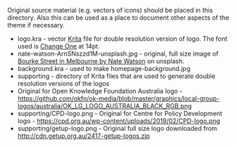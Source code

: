 Original source material (e.g. vectors of icons) should be placed in this directory. Also this can be used as a place
to document other aspects of the theme if necessary.

* logo.kra - vector [Krita](https://krita.org) file for double resolution version of logo. The font used is [Change One](https://fonts.google.com/specimen/Changa+One?category=Display&preview.text=Right%20to%20Know&preview.text_type=custom&thickness=8&slant=1&preview.size=42#standard-styles) at 14pt.
* nate-watson-ArnSNszzd1M-unsplash.jpg - original, full size image of [Bourke Street in Melbourne by Nate Watson](https://unsplash.com/photos/ArnSNszzd1M) on unsplash.
* background.kra - used to make homepage-background.jpg
* supporting - directory of Krita files that are used to generate double resolution versions of the logos
* Original for Open Knowledge Foundation Australia logo - https://github.com/okfn/ok-media/blob/master/graphics/local-group-logos/australia/OK_LG_LOGO_AUSTRALIA_BLACK_RGB.png
* supporting/CPD-logo.png - Original for Centre for Policy Development logo - https://cpd.org.au/wp-content/uploads/2019/02/CPD-logo.png
* supporting/getup-logo.png - Original full size logo downloaded from http://cdn.getup.org.au/2417-getup-logos.zip
